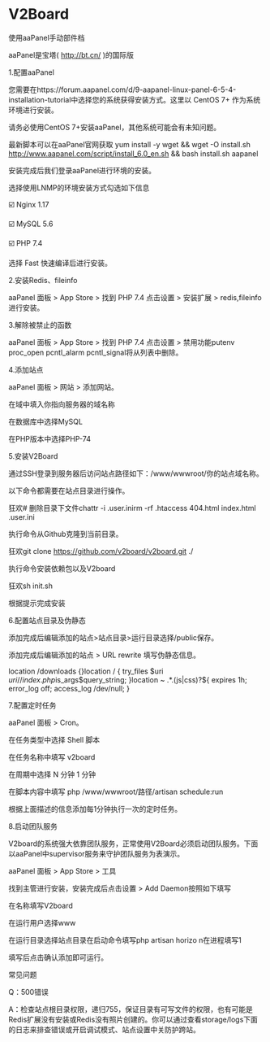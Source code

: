 # V2Board

使用aaPanel手动部件档

aaPanel是宝塔( http://bt.cn/ )的国际版

1.配置aaPanel

您需要在https://forum.aapanel.com/d/9-aapanel-linux-panel-6-5-4-installation-tutorial中选择您的系统获得安装方式。这里以 CentOS 7+ 作为系统环境进行安装。

请务必使用CentOS 7+安装aaPanel，其他系统可能会有未知问题。

最新脚本可以在aaPanel官网获取 yum install -y wget && wget -O install.sh http://www.aapanel.com/script/install_6.0_en.sh && bash install.sh aapanel 

安装完成后我们登录aaPanel进行环境的安装。

选择使用LNMP的环境安装方式勾选如下信息

☑️ Nginx 1.17

☑️ MySQL 5.6

☑️ PHP 7.4

选择 Fast 快速编译后进行安装。

2.安装Redis、fileinfo

aaPanel 面板 > App Store > 找到 PHP 7.4 点击设置 > 安装扩展 > redis,fileinfo 进行安装。

3.解除被禁止的函数

aaPanel 面板 > App Store > 找到 PHP 7.4 点击设置 > 禁用功能putenv proc_open pcntl_alarm pcntl_signal将从列表中删除。

4.添加站点

aaPanel 面板 > 网站 > 添加网站。

在域中填入你指向服务器的域名称

在数据库中选择MySQL

在PHP版本中选择PHP-74

5.安装V2Board

通过SSH登录到服务器后访问站点路径如下：/www/wwwroot/你的站点域名称。

以下命令都需要在站点目录进行操作。

狂欢# 删除目录下文件chattr -i .user.inirm -rf .htaccess 404.html index.html .user.ini

执行命令从Github克隆到当前目录。

狂欢git clone https://github.com/v2board/v2board.git ./

执行命令安装依赖包以及V2board

狂欢sh init.sh

根据提示完成安装

6.配置站点目录及伪静态

添加完成后编辑添加的站点>站点目录>运行目录选择/public保存。

添加完成后编辑添加的站点 > URL rewrite 填写伪静态信息。

location /downloads {}location / {      try_files $uri $uri/ /index.php$is_args$query_string;  }location ~ .*\.(js|css)?${    expires      1h;    error_log off;    access_log /dev/null; }

7.配置定时任务

aaPanel 面板 > Cron。

在任务类型中选择 Shell 脚本

在任务名称中填写 v2board

在周期中选择 N 分钟 1 分钟

在脚本内容中填写 php /www/wwwroot/路径/artisan schedule:run

根据上面描述的信息添加每1分钟执行一次的定时任务。

8.启动团队服务

V2board的系统强大依靠团队服务，正常使用V2Board必须启动团队服务。下面以aaPanel中supervisor服务来守护团队服务为表演示。

aaPanel 面板 > App Store > 工具

找到主管进行安装，安装完成后点击设置 > Add Daemon按照如下填写

在名称填写V2board

在运行用户选择www

在运行目录选择站点目录在启动命令填写php artisan horizo  n在进程填写1

填写后点击确认添加即可运行。

常见问题

Q：500错误

A：检查站点根目录权限，递归755，保证目录有可写文件的权限，也有可能是Redis扩展没有安装或Redis没有照片创建的。你可以通过查看storage/logs下面的日志来排查错误或开启调试模式、站点设置中关防护跨站。

